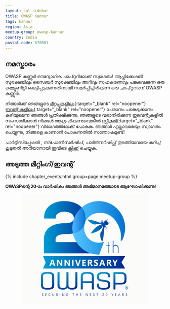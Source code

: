 ```yaml
---
layout: col-sidebar
title: OWASP Kannur
tags: kannur
region: Asia
meetup-group: owasp-kannur
country: India
postal-code: 670001
---
```



## നമസ്കാരം

OWASP കണ്ണൂർ ഔദ്യോഗിക ചാപ്റ്ററിലേക്ക് സ്വാഗതം! ആപ്ലിക്കേഷൻ സുരക്ഷയിലും സൈബർ സുരക്ഷയിലും അറിവും സഹകരണവും പങ്കുവെക്കുന്ന ഒരു കമ്മ്യൂണിറ്റി കെട്ടിപ്പടുക്കുന്നതിനായി സമർപ്പിച്ചിരിക്കുന്ന ഒരു ചാപ്റ്ററാണ് OWASP കണ്ണൂർ.

നിങ്ങൾക്ക് ഞങ്ങളുടെ [മീറ്റപ്പുകളിലും](https://www.meetup.com/owasp-kannur/){:target="_blank" rel="noopener"} [ഇവന്റുകളിലും](https://owasp.org/www-chapter-kannur/#div-events){:target="_blank" rel="noopener"} ചേരാനും പങ്കെടുക്കാനും കഴിയുമെന്ന് ഞങ്ങൾ പ്രതീക്ഷിക്കുന്നു. ഞങ്ങളുടെ വരാനിരിക്കുന്ന ഇവെന്റുകളിൽ സംസാരിക്കാൻ നിങ്ങൾ ആഗ്രഹിക്കുന്നുവെങ്കിൽ [സ്പീക്കർ](https://owasp.org/www-chapter-kannur/#div-speakers){:target="_blank" rel="noopener"} വിഭാഗത്തിലേക്ക് പോകുക.
ഞങ്ങൾ എല്ലാവരേയും സ്വാഗതം ചെയ്യുന്നു, നിങ്ങളെ കാണാൻ പോകുന്നതിൽ സന്തോഷമുണ്ട്!

പാർട്ടിസിപ്പേഷൻ , സ്‌പോൺസർഷിപ്, പാർട്ണർഷിപ്സ് തുടങ്ങിയവയെ കുറിച്ച് കൂടുതൽ അറിയാനായി ഇവിടെ [ക്ലിക്ക്](main.md) ചെയ്യുക. 

അടുത്ത മീറ്റിംഗ്/ഇവന്റ്  <!-- You should keep this section as it will populate your meetup events -->
---------------------
{% include chapter_events.html group=page.meetup-group %}

**OWASPന്റെ 20-ാം വാർഷികം ഞങ്ങൾ അഭിമാനത്തോടെ ആഘോഷിക്കുന്നു!**

<p align="center"> <img src="assets/images/OWASP_20th_Anniversary.jpg" width="400" height="350"></p>

